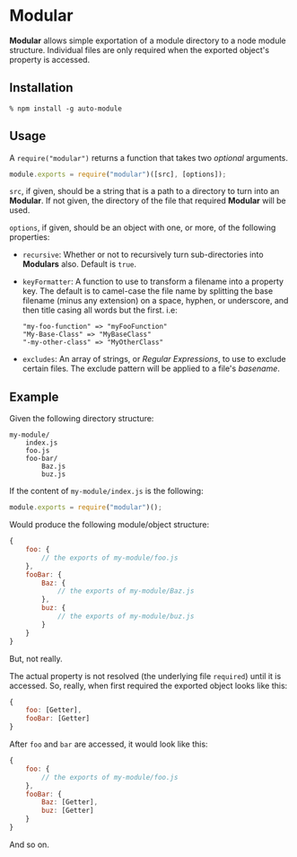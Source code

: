 Modular
=======

**Modular** allows simple exportation of a module directory to a node module structure. Individual files are only required when the exported object's property is accessed.

Installation
------------

    % npm install -g auto-module


Usage
-----

A `require("modular")` returns a function that takes two *optional* arguments.

~~~js
module.exports = require("modular")([src], [options]);
~~~

`src`, if given, should be a string that is a path to a directory to turn into an **Modular**. If not given, the directory of the file that required **Modular** will be used.

`options`, if given, should be an object with one, or more, of the following properties:

*   `recursive`: Whether or not to recursively turn sub-directories into **Modulars** also. Default is `true`.
*   `keyFormatter`: A function to use to transform a filename into a property key. The default is to camel-case the file name by splitting the base filename (minus any extension) on a space, hyphen, or underscore, and then title casing all words but the first. i.e:

        "my-foo-function" => "myFooFunction"
        "My-Base-Class" => "MyBaseClass"
        "-my-other-class" => "MyOtherClass"
        
*   `excludes`: An array of strings, or *Regular Expressions*, to use to exclude certain files. The exclude pattern will be applied to a file's *basename*.


Example
-------

Given the following directory structure:

~~~
my-module/
    index.js
    foo.js
    foo-bar/
        Baz.js
        buz.js
~~~

If the content of `my-module/index.js` is the following:

~~~js
module.exports = require("modular")();
~~~

Would produce the following module/object structure:

~~~js
{
    foo: {
        // the exports of my-module/foo.js
    },
    fooBar: {
        Baz: {
            // the exports of my-module/Baz.js
        },
        buz: {
            // the exports of my-module/buz.js
        }
    }
}
~~~

But, not really.

The actual property is not resolved (the underlying file `required`) until it is accessed. So, really, when first required the exported object looks like this:

~~~js
{
    foo: [Getter],
    fooBar: [Getter]
}
~~~

After `foo` and `bar` are accessed, it would look like this:

~~~js
{
    foo: {
        // the exports of my-module/foo.js
    },
    fooBar: {
        Baz: [Getter],
        buz: [Getter]
    }
}
~~~

And so on.


